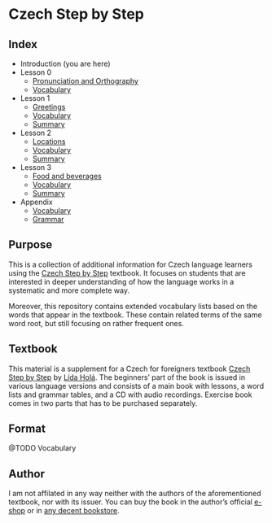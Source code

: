 # Czech Step by Step #

## Index ##

* Introduction (you are here)
* Lesson 0
  * [Pronunciation and Orthography](00%20Pronunciation%20and%20Orthography.md)
  * [Vocabulary](00%20Vocabulary.md)
* Lesson 1
  * [Greetings](01%20Greetings.md)
  * [Vocabulary](01%20Vocabulary.md)
  * [Summary](01%20Summary.md)
* Lesson 2
  * [Locations](02%20Locations.md)
  * [Vocabulary](02%20Vocabulary.md)
  * [Summary](02%20Summary.md)
* Lesson 3
  * [Food and beverages](02%20Food%20and%20beverages.md)
  * [Vocabulary](02%20Vocabulary.md)
  * [Summary](02%20Summary.md)
* Appendix
  * [Vocabulary](Auxiliary%20vocabulary.md)
  * [Grammar](Auxiliary%20grammar.md)

## Purpose ##

This is a collection of additional information for Czech language learners using the [Czech Step by Step] textbook. It focuses on students that are interested in deeper understanding of how the language works in a systematic and more complete way.

Moreover, this repository contains extended vocabulary lists based on the words that appear in the textbook. These contain related terms of the same word root, but still focusing on rather frequent ones.

## Textbook ##

This material is a supplement for a Czech for foreigners textbook [Czech Step by Step] by [Lída Holá]. The beginners’ part of the book is issued in various language versions and consists of a main book with lessons, a word lists and grammar tables, and a CD with audio recordings. Exercise book comes in two parts that has to be purchased separately.

## Format ##

@TODO Vocabulary

## Author ##

I am not affilated in any way neither with the authors of the aforementioned textbook, nor with its issuer. You can buy the book in the author’s official [e-shop] or in [any decent bookstore][1].

[Czech Step by Step]: http://czechstepbystep.cz/en/
[Lída Holá]: http://czechstepbystep.cz/en/o_autorce.html
[e-shop]: https://eshop.czechstepbystep.cz/
[1]: https://ucebnice.heureka.cz/cesky-krok-za-krokem-1-lida-hola-en/
